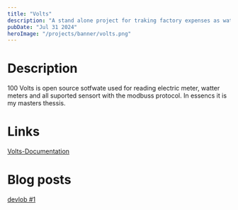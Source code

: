 ```yaml
---
title: "Volts"
description: "A stand alone project for traking factory expenses as watter, gas and elecrisity "
pubDate: "Jul 31 2024"
heroImage: "/projects/banner/volts.png"
---
```


# Description

100 Volts is open source sotfwate used for reading electric meter, watter meters and all suported sensort with the modbuss protocol. In essencs it is my masters thessis.

# Links

[Volts-Documentation](https://ivorum.github.io/volts-documentation/)

# Blog posts

[devlob #1](/blog/fusinon360/)
